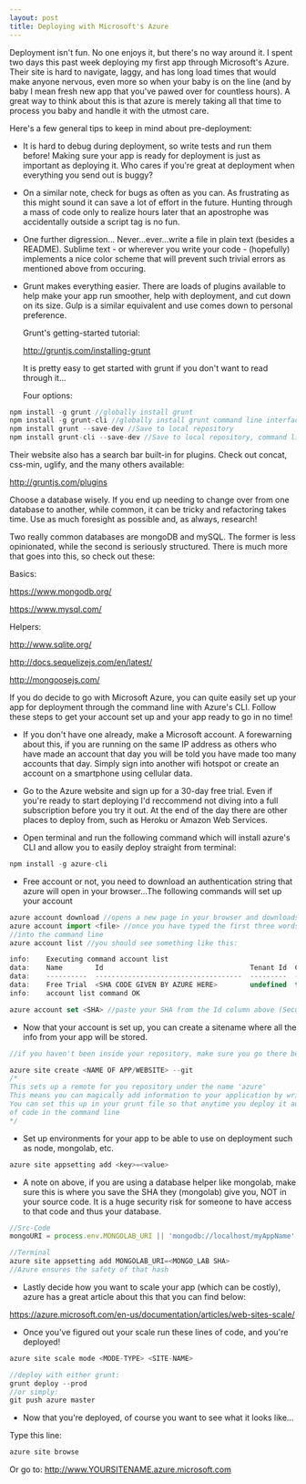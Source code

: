 ```yaml
---
layout: post
title: Deploying with Microsoft's Azure
---
```


  Deployment isn't fun. No one enjoys it, but there's no way around it.
I spent two days this past week deploying my first app through Microsoft's Azure.
Their site is hard to navigate, laggy, and has long load times that would make anyone nervous,
even more so when your baby is on the line (and by baby I mean fresh new app that you've pawed 
over for countless hours). A great way to think about this is that azure is merely taking all 
that time to process you baby and handle it with the utmost care.

  Here's a few general tips to keep in mind about pre-deployment:

* It is hard to debug during deployment, so write tests and run them before!
 Making sure your app is ready for deployment is just as important as deploying it. 
 Who cares if you're great at deployment when everything you send out is buggy?

* On a similar note, check for bugs as often as you can.
 As frustrating as this might sound it can save a lot of effort in the future. 
Hunting through a mass of code only to realize hours later that an apostrophe 
was accidentally outside a script tag is no fun.

* One further digression...
Never...ever...write a file in plain text (besides a README).
Sublime text - or wherever you write your code - (hopefully)
implements a nice color scheme that will prevent such trivial
errors as mentioned above from occuring.

* Grunt makes everything easier.
There are loads of plugins available to help make your app run smoother, help
with deployment, and cut down on its size. Gulp is a similar equivalent and use 
comes down to personal preference.

  Grunt's getting-started tutorial:
     
  <http://gruntjs.com/installing-grunt>

  It is pretty easy to get started with grunt if you don't want to read through it... 

  Four options:
  
```javascript
npm install -g grunt //globally install grunt
npm install -g grunt-cli //globally install grunt command line interface (CLI) version
npm install grunt --save-dev //Save to local repository
npm install grunt-cli --save-dev //Save to local repository, command line
```
 
  Their website also has a search bar built-in for plugins.
  Check out concat, css-min, uglify, and the many others available:

  <http://gruntjs.com/plugins>

  Choose a database wisely. 
  If you end up needing to change over from one database to another, while common,
  it can be tricky and refactoring takes time. Use as much foresight as possible and, 
  as always, research!

  Two really common databases are mongoDB and mySQL. The former is less opinionated, while the second
  is seriously structured. There is much more that goes into this, so check out these:

  Basics:
    
  <https://www.mongodb.org/>
    
  <https://www.mysql.com/>
        
  Helpers:
    
  <http://www.sqlite.org/>
    
  <http://docs.sequelizejs.com/en/latest/>
    
  <http://mongoosejs.com/>

If you do decide to go with Microsoft Azure, you can quite easily set up your app for deployment 
through the command line with Azure's CLI. Follow these steps to get your account set up and
your app ready to go in no time!
    
* If you don't have one already, make a Microsoft account. A forewarning about this, if
you are running on the same IP address as others who have made an account that day you will
be told you have made too many accounts that day. Simply sign into another wifi hotspot or
create an account on a smartphone using cellular data. 

* Go to the Azure website and sign up for a 30-day free trial. Even if you're ready to start
deploying I'd reccommend not diving into a full subscription before you try it out. At the end
of the day there are other places to deploy from, such as Heroku or Amazon Web Services. 

* Open terminal and run the following command which will install azure's CLI and allow you
to easily deploy straight from terminal:
```javascript
npm install -g azure-cli
```
* Free account or not, you need to download an authentication string that azure will open
in your browser...The following commands will set up your account
```javascript
azure account download //opens a new page in your browser and downloads file
azure account import <file> //once you have typed the first three words you can simply drag the file
//into the command line
azure account list //you should see something like this:

info:    Executing command account list
data:    Name        Id                                    Tenant Id  Current
data:    ----------  ------------------------------------  ---------  -------
data:    Free Trial  <SHA CODE GIVEN BY AZURE HERE>        undefined  true   
info:    account list command OK

azure account set <SHA> //paste your SHA from the Id column above (Secure Hash Algorithm)
```
* Now that your account is set up, you can create a sitename where all the info from your app will
be stored. 
```javascript
//if you haven't been inside your repository, make sure you go there before the next line of code

azure site create <NAME OF APP/WEBSITE> --git
/*
This sets up a remote for you repository under the name 'azure'
This means you can magically add information to your application by writing 'git push azure master'!
You can set this up in your grunt file so that anytime you deploy it automaticly runs that line
of code in the command line
*/
```
* Set up environments for your app to be able to use on deployment such as node, mongolab, etc.
```javascript      
azure site appsetting add <key>=<value>
```  
* A note on above, if you are using a database helper like mongolab, make sure this is where you save 
the SHA they (mongolab) give you, NOT in your source code. It is a huge security risk for someone to 
have access to that code and thus your database. 
```javascript
//Src-Code
mongoURI = process.env.MONGOLAB_URI || 'mongodb://localhost/myAppName';

//Terminal
azure site appsetting add MONGOLAB_URI=<MONGO_LAB SHA>
//Azure ensures the safety of that hash
```
* Lastly decide how you want to scale your app (which can be costly), azure has a great article about
this that you can find below:

<https://azure.microsoft.com/en-us/documentation/articles/web-sites-scale/>

* Once you've figured out your scale run these lines of code, and you're deployed!
```javascript
azure site scale mode <MODE-TYPE> <SITE-NAME>

//deploy with either grunt:
grunt deploy --prod 
//or simply:
git push azure master
```
* Now that you're deployed, of course you want to see what it looks like...

Type this line:
```javascript
azure site browse 
```
Or go to: http://www.YOURSITENAME.azure.microsoft.com



